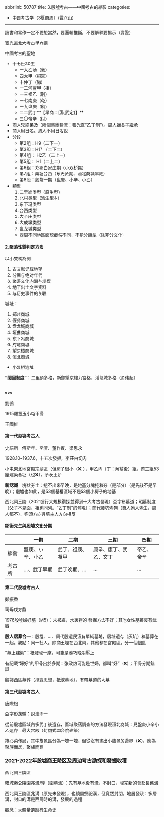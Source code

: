 abbrlink: 50787
title: 3.殷墟考古——中國考古的縮影
categories:
  - 中国考古学（3夏商周）(雷兴山)
---

讀書和寫作一定不要想當然，要邏輯推斷，不要解釋要揭示（實證）

張光直北大考古學六講

中國考古的聖地

- 十七世30王
	- 一大乙汤（毫）
	- 四太甲（桐宫）
	- 十仲丁（隞）
	- 一二河亶甲（相）
	- 一三祖乙（刑）
	- 一七南庚（奄）
	- 一九盘庚（殷）
	- 二二武丁**【早商：\[湯,武定\)】**
	- 三〇帝辛（纣）
- 商人兄終弟及（兩個集團輪流：張光直“乙丁制”）。周人嫡長子繼承
- 商人用日名。周人不用日名說
- 分段
	- 第2组：H9（二下一）
	- 第3组：H17 （二下二）
	- 第4组： H2乙（二上一）
	- 第5组： H1（二上二）
	- 第6组：郑州白家庄期（小双桥期）
	- 第7组：藁城台西（东先贤期、洹北商城早段）
	- 第8段：殷墟一期（盘庚、小辛、小乙）
- 類型
	1. ﻿﻿二里岗类型（原生型）
	2. ﻿﻿北村类型（派生型↓）
	3. ﻿﻿东下冯类型
	4. ﻿﻿台西类型
	5. ﻿﻿大辛庄类型
	6. ﻿﻿大成墩类型
	7. 盘龙城类型
	- 西周不同地區面貌截然不同，不能分類型（除非分文化）

#### 2.聚落性質判定方法

以小雙橋為例

1. ﻿﻿古文献记载地望
2. ﻿﻿分期与绝对年代
3. ﻿﻿聚落文化内涵与规模
4. ﻿﻿地下出土文字资料
5. ﻿﻿与历史事件的关联

城址：

1. 郑州商城
2. 偃师商城
3. 盘龙城商城
4. 垣曲商城
5. 东下冯商城
6. 府城商城
7. 望京楼商城
8. 洹北商城
- 小双桥遗址

**“閭里制度”**：二里頭多格，新鄭望京樓九宮格，潘龍城多格（俞伟超）

### 。。。

劉鶚

1915羅振玉小屯甲骨

王國維

#### 第一代殷墟考古人

史語所：傅斯年、李濟、董作賓、梁思永

1928.10~1937.6，十五次發掘，李莊白切肉

小屯東北地宮殿宗廟區（但房子很小（❌）），甲乙丙（丁：解放後）組，前三組53座建築基址（也❌），茅茨土阶

**新認識**：塊狀夯土：挖不出來早晚，是地基分塊挖和夯（是部分）（是先後不是早晚）；殷墟也如此，是53個基槽區域不是53個小房子的地基

西北岡王陵（2021進行大規模鑽探並得到十大考古發現）亞字形墓道；昭墓制度（父子不見面，祖孫同列。“乙丁制”的體現）；商代腰坑殉狗（商人殉人殉生，周人都不），狗頭方向與墓主人方向相反

#### 鄒衡先生與殷墟文化分期

||一期|二期|三期|四期|
|---|---|---|---|---|
|鄒衡|盤庚、小辛、小乙|武丁、祖庚、祖甲|廩辛、康丁、武乙、文丁|帝乙、帝辛|
|考古所|…、武丁早期|武丁晚期、…|…|…|

#### 第二代殷墟考古人

鄭振香

司母戊方鼎

1976殷墟婦好墓（M5）：未被盜，水裏撈的 發掘方法不好；其他女性墓都沒有武器

**殷人居葬合一**：殷墟、…、周代殷遺民沒有單純墓地，居址遺存（灰坑）和墓葬在一起。觀點：同一批人。除商王埋在西北岡，其他都在宮殿區，分一個個區

“墓上建築”：衹發現一座，可能是湊巧晚期壓上

有記載“婦好”的甲骨出於多期：张政烺可能是世婦，都叫“好”（❌）；甲骨分期錯誤

殷墟西區墓葬（挖寶思想，衹挖墓地），有帶墓道的大墓

#### 第三代殷墟考古人

唐際根

亞字形族徽：說法不一

從前殷墟區域內多武丁後遺存，區域聚落調查的方法發現洹北商城：見盤庚小辛小乙遺存；最大宮殿（封閉式四合院建築）

捲心菜佈局，其中族邑區分為一塊一塊，但從沒有畫出小族邑的邊界（❌），應為聚族而居，聚族而葬

### 2021-2022年殷墟商王陵区及周边考古勘探和發掘收穫

西北岡王陵區

雍城秦公陵園兆溝/隍（圍墓溝）：先有墓地後有溝，不封口，埋完新的會延長舊溝

西北岡王陵區兆溝（原先未發現），也繞開祭祀溝，但竟然封閉。地層發現：多層溝，封口的溝是西周時的溝，發展的過程

觀念：大體量遺跡有生命史